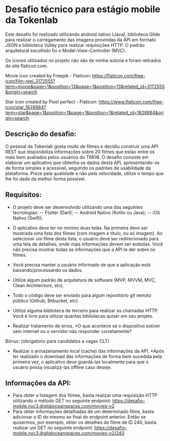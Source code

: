 # Desafio técnico para estágio mobile da Tokenlab

Este desafio foi realizado utilizando android nativo (Java), biblioteca Glide para realizar o carregamento das imagens provindas da API em formato JSON e biblioteca Volley para realizar requisições HTTP. O padrão arquitetural escolhido foi o Model-View-Controller (MVC).

Os ícones utilizados no projeto não são de minha autoria e foram retirados do site flaticon.com.

Movie icon created by Freepik - Flaticon: https://flaticon.com/free-icon/film-reel_3172555?term=movie&page=1&position=13&page=1&position=13&related_id=3172555&origin=search

Star icon created by Pixel perfect - Flaticon: https://www.flaticon.com/free-icon/star_1828884?term=star&page=1&position=1&page=1&position=1&related_id=1828884&origin=search

## Descrição do desafio:

O pessoal da Tokenlab gosta muito de filmes e decidiu construir uma API REST que disponibiliza informações sobre 20 filmes que estão entre os mais bem avaliados pelos usuários do TMDB.
O desafio consiste em elaborar um aplicativo que obtenha os dados desta API, apresentando-os de forma simples e acessível, seguindo os padrões de usabilidade da plataforma. Preze pela qualidade e não pela velocidade, utilize o tempo que lhe foi dado da melhor forma possível.

## Requisitos:

- O projeto deve ser desenvolvido utilizando uma das seguintes tecnologias:
-- Flutter (Dart);
-- Android Nativo (Kotlin ou Java);
-- iOS Nativo (Swift);

- O aplicativo deve ter no mínimo duas telas. Na primeira deve ser mostrada uma lista dos filmes (com imagem e título, ou só imagem). Ao selecionar um filme desta lista, o usuário deve ser redirecionado para uma tela de detalhes, onde mais informações devem ser exibidas. Você não precisa mostrar todas as informações que a API te der sobre os filmes.

- Você precisa manter o usuário informado de que a aplicação está baixando/processando os dados.
- Utilize algum padrão de arquitetura de software (MVP, MVVM, MVC, Clean Architecture, etc).
- Todo o código deve ser enviado para algum repositório git remoto público (Github, Bitbucket, etc).
- Utilize alguma biblioteca de terceiro para realizar as chamadas HTTP. Você é livre para utilizar quantas bibliotecas quiser em seu projeto.
- Realizar tratamento de erros.
*O que acontece se o dispositivo estiver sem internet ou o servidor não responder corretamente?

Bônus: (obrigatório para candidatos a vagas CLT)
- Realizar o armazenamento local (cache) das informações da API.
*Após ter realizado o download das informações de forma bem sucedida pela primeira vez, o aplicativo deve guardá-las localmente para que o usuário possa visualizá-las offline caso deseje.

## Informações da API:
- Para obter a listagem dos filmes, basta realizar uma requisição HTTP utilizando o método GET no seguinte endpoint: https://desafio-mobile.nyc3.digitaloceanspaces.com/movies-v2
- Para obter informações detalhadas de um determinado filme, basta adicionar o ID do mesmo ao final do endpoint anterior. Então se quisermos, por exemplo, obter os detalhes do filme de ID 240, basta realizar um GET no seguinte endpoint: https://desafio-mobile.nyc3.digitaloceanspaces.com/movies-v2/240
